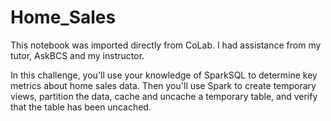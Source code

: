 # Home_Sales

This notebook was imported directly from CoLab.  I had assistance from my tutor, AskBCS and my instructor.

In this challenge, you'll use your knowledge of SparkSQL to determine key metrics about home sales data. Then you'll use Spark to create temporary views, partition the data, cache and uncache a temporary table, and verify that the table has been uncached.
